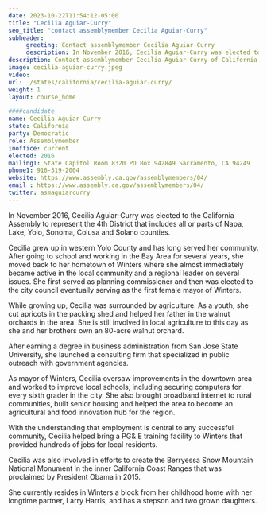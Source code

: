 ```yaml
---
date: 2023-10-22T11:54:12-05:00
title: "Cecilia Aguiar-Curry"
seo_title: "contact assemblymember Cecilia Aguiar-Curry"
subheader:
     greeting: Contact assemblymember Cecilia Aguiar-Curry
     description: In November 2016, Cecilia Aguiar-Curry was elected to the California Assembly to represent the 4th District that includes all or parts of Napa, Lake, Yolo, Sonoma, Colusa and Solano counties.
description: Contact assemblymember Cecilia Aguiar-Curry of California. Contact information for Cecilia Aguiar-Curry includes email address, phone number, and mailing address.
image: cecilia-aguiar-curry.jpeg
video:
url:  /states/california/cecilia-aguiar-curry/
weight: 1
layout: course_home

####candidate
name: Cecilia Aguiar-Curry
state: California
party: Democratic
role: Assemblymember
inoffice: current
elected: 2016
mailing1: State Capitol Room 8320 PO Box 942849 Sacramento, CA 94249
phone1: 916-319-2004
website: https://www.assembly.ca.gov/assemblymembers/04/
email : https://www.assembly.ca.gov/assemblymembers/04/
twitter: asmaguiarcurry
---
```


In November 2016, Cecilia Aguiar-Curry was elected to the California Assembly to represent the 4th District that includes all or parts of Napa, Lake, Yolo, Sonoma, Colusa and Solano counties.

Cecilia grew up in western Yolo County and has long served her community. After going to school and working in the Bay Area for several years, she moved back to her hometown of Winters where she almost immediately became active in the local community and a regional leader on several issues. She first served as planning commissioner and then was elected to the city council eventually serving as the first female mayor of Winters.

While growing up, Cecilia was surrounded by agriculture. As a youth, she cut apricots in the packing shed and helped her father in the walnut orchards in the area. She is still involved in local agriculture to this day as she and her brothers own an 80-acre walnut orchard.

After earning a degree in business administration from San Jose State University, she launched a consulting firm that specialized in public outreach with government agencies.

As mayor of Winters, Cecilia oversaw improvements in the downtown area and worked to improve local schools, including securing computers for every sixth grader in the city. She also brought broadband internet to rural communities, built senior housing and helped the area to become an agricultural and food innovation hub for the region.

With the understanding that employment is central to any successful community, Cecilia helped bring a PG& E training facility to Winters that provided hundreds of jobs for local residents.

Cecilia was also involved in efforts to create the Berryessa Snow Mountain National Monument in the inner California Coast Ranges that was proclaimed by President Obama in 2015.

She currently resides in Winters a block from her childhood home with her longtime partner, Larry Harris, and has a stepson and two grown daughters.
